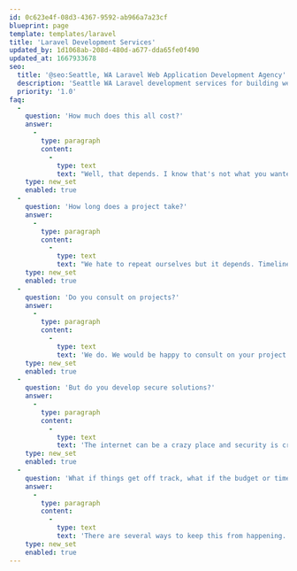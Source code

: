 ```yaml
---
id: 0c623e4f-08d3-4367-9592-ab966a7a23cf
blueprint: page
template: templates/laravel
title: 'Laravel Development Services'
updated_by: 1d1068ab-208d-480d-a677-dda65fe0f490
updated_at: 1667933678
seo:
  title: '@seo:Seattle, WA Laravel Web Application Development Agency'
  description: 'Seattle WA Laravel development services for building web applications, APIs, micro-services and more.'
  priority: '1.0'
faq:
  -
    question: 'How much does this all cost?'
    answer:
      -
        type: paragraph
        content:
          -
            type: text
            text: "Well, that depends. I know that's not what you wanted to hear. But we are happy to provide an estimate once we have met, and done some planning. There are many factors at play with software development. Scope of the project, technical requirements, and more. If you have a budget in mind, share it and we’ll give you an idea of what you can expect to get from that. Or we can go through planning and provide you with a full estimate."
    type: new_set
    enabled: true
  -
    question: 'How long does a project take?'
    answer:
      -
        type: paragraph
        content:
          -
            type: text
            text: "We hate to repeat ourselves but it depends. Timelines depend on a range of things, design, the complexity of the project, business goals, and outside objectives. A simple application could take 3-5 weeks, while a more complex solution could take 5-9 months. Let's talk about your project and we can get you a timeframe and timeline for your project."
    type: new_set
    enabled: true
  -
    question: 'Do you consult on projects?'
    answer:
      -
        type: paragraph
        content:
          -
            type: text
            text: 'We do. We would be happy to consult on your project and help provide insight into custom software development, strategy, and bring our experience to the table.'
    type: new_set
    enabled: true
  -
    question: 'But do you develop secure solutions?'
    answer:
      -
        type: paragraph
        content:
          -
            type: text
            text: 'The internet can be a crazy place and security is crucial to all projects. From simple cross-site forgery attacks to brute force, malware, or just plain spam email. We can help mitigate these risks and build something that will hold up against the onslaught.'
    type: new_set
    enabled: true
  -
    question: 'What if things get off track, what if the budget or timeline goes over?'
    answer:
      -
        type: paragraph
        content:
          -
            type: text
            text: 'There are several ways to keep this from happening. The best place to solve this problem is during the planning and strategy part of a project. Not that every outcome can be planned for, but good planning can save the project in many ways. That said, sometimes things change. A stakeholder changes their perspective, market forces dictate a change or an outside factor that couldn’t be planned for. We will work hard, have integrity, and communicate with you at all times to keep the project on time and within budget.'
    type: new_set
    enabled: true
---
```


